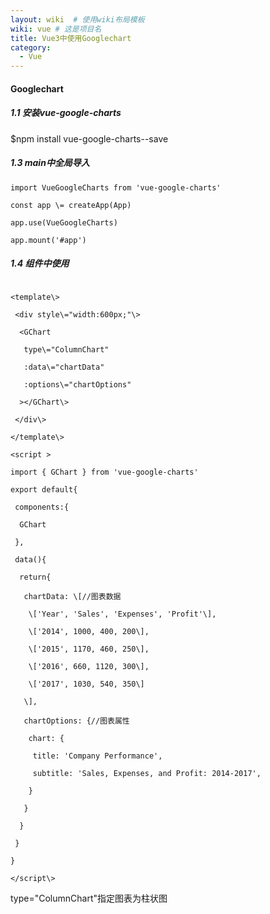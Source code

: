 ```yaml
---
layout: wiki  # 使用wiki布局模板
wiki: vue # 这是项目名
title: Vue3中使用Googlechart
category:
  - Vue
---
```


#### Googlechart

##### 1.1 安装vue-google-charts

$npm install vue-google-charts--save

##### 1.3 main中全局导入
```
import VueGoogleCharts from 'vue-google-charts'

const app \= createApp(App)

app.use(VueGoogleCharts)

app.mount('#app')
```

##### 1.4 组件中使用
```

<template\>

 <div style\="width:600px;"\>

  <GChart

   type\="ColumnChart"

   :data\="chartData"

   :options\="chartOptions"

  ></GChart\>

 </div\>

</template\>

<script >

import { GChart } from 'vue-google-charts'

export default{

 components:{

  GChart

 },

 data(){

  return{

   chartData: \[//图表数据

    \['Year', 'Sales', 'Expenses', 'Profit'\],

    \['2014', 1000, 400, 200\],

    \['2015', 1170, 460, 250\],

    \['2016', 660, 1120, 300\],

    \['2017', 1030, 540, 350\]

   \],

   chartOptions: {//图表属性

    chart: {

     title: 'Company Performance',

     subtitle: 'Sales, Expenses, and Profit: 2014-2017',

    }

   }

  }

 }

}

</script\>
```
  

type\="ColumnChart"指定图表为柱状图